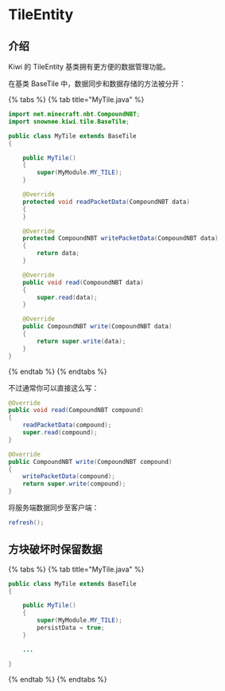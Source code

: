 # TileEntity

## 介绍

Kiwi 的 TileEntity 基类拥有更方便的数据管理功能。

在基类 BaseTile 中，数据同步和数据存储的方法被分开：

{% tabs %}
{% tab title="MyTile.java" %}
```java
import net.minecraft.nbt.CompoundNBT;
import snownee.kiwi.tile.BaseTile;

public class MyTile extends BaseTile
{

    public MyTile()
    {
        super(MyModule.MY_TILE);
    }

    @Override
    protected void readPacketData(CompoundNBT data)
    {
    }

    @Override
    protected CompoundNBT writePacketData(CompoundNBT data)
    {
        return data;
    }

    @Override
    public void read(CompoundNBT data)
    {
        super.read(data);
    }

    @Override
    public CompoundNBT write(CompoundNBT data)
    {
        return super.write(data);
    }
}
```
{% endtab %}
{% endtabs %}

不过通常你可以直接这么写：

```java
@Override
public void read(CompoundNBT compound)
{
    readPacketData(compound);
    super.read(compound);
}

@Override
public CompoundNBT write(CompoundNBT compound)
{
    writePacketData(compound);
    return super.write(compound);
}
```

将服务端数据同步至客户端：

```java
refresh();
```

## 方块破坏时保留数据

{% tabs %}
{% tab title="MyTile.java" %}
```java
public class MyTile extends BaseTile
{

    public MyTile()
    {
        super(MyModule.MY_TILE);
        persistData = true;
    }

    ...

}
```
{% endtab %}
{% endtabs %}

